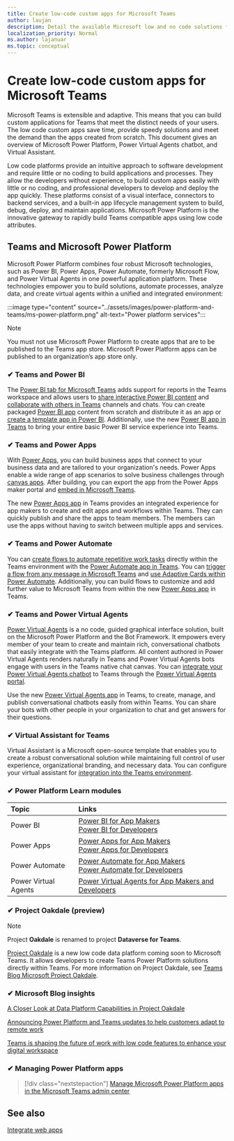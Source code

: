 ```yaml
---
title: Create low-code custom apps for Microsoft Teams 
author: laujan 
description: Detail the available Microsoft low and no code solutions for Teams
localization_priority: Normal
ms.author: lajanuar
ms.topic: conceptual
---
```

# Create low-code custom apps for Microsoft Teams

Microsoft Teams is extensible and adaptive. This means that you can build custom applications for Teams that meet the distinct needs of your users. The low code custom apps save time, provide speedy solutions and meet the demand than the apps created from scratch. This document gives an overview of Microsoft Power Platform, Power Virtual Agents chatbot, and Virtual Assistant.

Low code platforms provide an intuitive approach to software development and require little or no coding to build applications and processes. They allow the developers without experience, to build custom apps easily with little or no coding, and professional developers to develop and deploy the app quickly. These   platforms consist of a visual interface, connectors to backend services, and a built-in app lifecycle management system to build, debug, deploy, and maintain applications. Microsoft Power Platform is the innovative gateway to rapidly build Teams compatible apps using low code attributes.

## Teams and Microsoft Power Platform

Microsoft Power Platform combines four robust Microsoft technologies, such as Power BI, Power Apps, Power Automate, formerly Microsoft Flow, and Power Virtual Agents in one powerful application platform. These technologies empower you to build solutions, automate processes, analyze data, and create virtual agents within a unified and integrated environment:

:::image type="content" source="../assets/images/power-platform-and-teams/ms-power-platform.png" alt-text="Power platform services":::

> [!NOTE]
> You must not use Microsoft Power Platform to create apps that are to be published to the Teams app store. Microsoft Power Platform apps can be published to an organization’s app store only.

### ✔ Teams and Power BI

The [Power BI tab for Microsoft Teams](https://powerbi.microsoft.com/blog/announcing-new-power-bi-tab-for-microsoft-teams/) adds support for reports in the Teams workspace and allows users to [share interactive Power BI content](/power-bi/collaborate-share/service-embed-report-microsoft-teams) and [collaborate with others in Teams](/power-bi/collaborate-share/service-collaborate-microsoft-teams) channels and chats. You can create packaged [Power BI app](/power-bi/collaborate-share/service-create-distribute-apps) content from scratch and distribute it as an app or [create a template app in Power BI](/power-bi/connect-data/service-template-apps-create). Additionally, use the new [Power BI app in Teams](https://go.microsoft.com/fwlink/?linkid=2143643) to bring your entire basic Power BI service experience into Teams.

### ✔ Teams and Power Apps

With [Power Apps](/powerapps/powerapps-overview), you can build business apps that connect to your business data and are tailored to your organization's needs.  Power Apps enable a wide range of app scenarios to solve business challenges through [canvas apps](/powerapps/maker/#canvas-apps). After building, you can export the app from the Power Apps maker portal and [embed in Microsoft Teams](/power-platform/admin/embed-app-teams).

The new [Power Apps app](https://go.microsoft.com/fwlink/?linkid=2143374) in Teams provides an integrated experience for app makers to create and edit apps and workflows within Teams. They can quickly publish and share the apps to team members. The members can use the apps without having to switch between multiple apps and services.

### ✔ Teams and Power Automate

You can [create flows to automate repetitive work tasks](https://flow.microsoft.com/connectors/shared_teams/microsoft-teams/) directly within the Teams environment with the [Power Automate app in Teams](/power-automate/flows-teams). You can [trigger a flow from any message in Microsoft Teams](/power-automate/trigger-flow-teams-message) and [use Adaptive Cards within Power Automate](/power-automate/create-adaptive-cards). Additionally, you can build flows to customize and add further value to Microsoft Teams from within the new [Power Apps app](https://go.microsoft.com/fwlink/?linkid=2143539) in Teams.

### ✔ Teams and Power Virtual Agents

[Power Virtual Agents](/power-virtual-agents/fundamentals-what-is-power-virtual-agents) is a no code, guided graphical interface solution, built on the Microsoft Power Platform and the Bot Framework. It empowers every member of your team to create and maintain rich, conversational chatbots that easily integrate with the Teams platform. All content authored in Power Virtual Agents renders naturally in Teams and Power Virtual Agents bots engage with users in the Teams native chat canvas. You can [integrate your Power Virtual Agents chatbot](/power-virtual-agents/publication-add-bot-to-microsoft-teams) to Teams through the [Power Virtual Agents portal](https://powervirtualagents.microsoft.com).

Use the new [Power Virtual Agents app](https://aka.ms/pva-teams-docs) in Teams, to create, manage, and publish conversational chatbots easily from within Teams. You can share your bots with other people in your organization to chat and get answers for their questions.

### ✔ Virtual Assistant for Teams

Virtual Assistant is a Microsoft open-source template that enables you to create a robust conversational solution while maintaining full control of user experience, organizational branding, and necessary data. You can configure your virtual assistant for [integration into the Teams environment](https://microsoft.github.io/botframework-solutions/clients-and-channels/tutorials/enable-teams/1-intro). 

### ✔ Power Platform Learn modules

|  Topic  |  Links  |
|:---------|:----------------------|
|Power BI|[Power BI for App Makers](/learn/browse/?expanded=power-platform&products=power-bi&roles=maker)</br>[Power BI for Developers](/learn/browse/?expanded=power-platform&products=power-bi&roles=developer)|
|Power Apps|[Power Apps for App Makers](/learn/browse/?products=power-apps&roles=maker)</br>[Power Apps for Developers](/learn/browse/?products=power-apps)|
|Power Automate|[Power Automate for App Makers](/learn/browse/?expanded=power-platform&products=power-automate&roles=maker)</br>[Power Automate for Developers](/learn/browse/?expanded=power-platform&products=power-automate&roles=developer)|
|Power Virtual Agents|[Power Virtual Agents for App Makers and Developers](/learn/browse/?products=power-virtual-agents&expanded=power-platform&roles=maker)|

### ✔ Project Oakdale (preview)

> [!NOTE]
> Project **Oakdale** is renamed to project **Dataverse for Teams**.

[Project Oakdale](https://techcommunity.microsoft.com/t5/microsoft-teams-blog/teams-is-shaping-the-future-of-work-with-low-code-features-to/ba-p/1507180
) is a new low code data platform coming soon to Microsoft Teams. It allows developers to create Teams Power Platform solutions directly within Teams. For more information on Project Oakdale, see [Teams Blog Microsoft Project Oakdale](https://powerapps.microsoft.com/blog/introducing-project-oakdale-a-new-low-code-data-platform-for-microsoft-teams).

### ✔ Microsoft Blog insights

[A Closer Look at Data Platform Capabilities in Project Oakdale](https://powerapps.microsoft.com/blog/a-closer-look-at-data-platform-capabilities-in-project-oakdale/)

[Announcing Power Platform and Teams updates to help customers adapt to remote work](https://cloudblogs.microsoft.com/powerplatform/2020/05/19/announcing-power-platform-and-teams-updates-to-help-customers-adapt-to-remote-work/)

[Teams is shaping the future of work with low code features to enhance your digital workspace](https://techcommunity.microsoft.com/t5/microsoft-teams-blog/teams-is-shaping-the-future-of-work-with-low-code-features-to/ba-p/1507180)

### ✔ Managing Power Platform apps

> [!div class="nextstepaction"]
> [Manage Microsoft Power Platform apps in the Microsoft Teams admin center](/microsoftteams/manage-power-platform-apps)

## See also

[Integrate web apps](~/samples/integrate-web-apps-overview.md)
